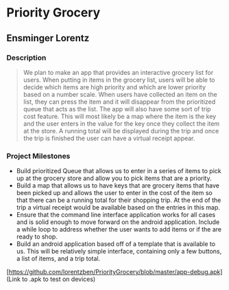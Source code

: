 # Priority Grocery
## Ensminger Lorentz

### Description
> We plan to make an app that provides an interactive grocery list for users. When putting in items in the grocery list, users will be able to decide which items are high priority and which are lower priority based on a number scale. When users have collected an item on the list, they can press the item and it will disappear from the prioritized queue that acts as the list. The app will also have some sort of trip cost feature. This will most likely be a map where the item is the key and the user enters in the value for the key once they collect the item at the store. A running total will be displayed during the trip and once the trip is finished the user can have a virtual receipt appear.

### Project Milestones
+ Build prioritized Queue that allows us to enter in a series of items to pick up at the grocery store and allow you to pick items that are a priority.
+ Build a map that allows us to have keys that are grocery items that have been picked up and allows the user to enter in the cost of the item so that there can be a running total for their shopping trip. At the end of the trip a virtual receipt would be available based on the entries in this map.
+ Ensure that the command line interface application works for all cases and is solid enough to move forward on the android application. Include a while loop to address whether the user wants to add items or if the are ready to shop.
+ Build an android application based off of a template that is available to us. This will be relatively simple interface, containing only a few buttons, a list of items, and a trip total.

[https://github.com/lorentzben/PriorityGrocery/blob/master/app-debug.apk] (Link to .apk to test on devices)
